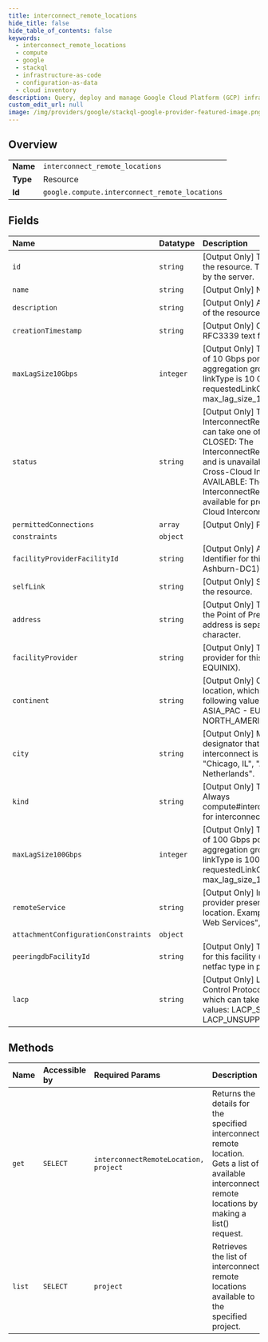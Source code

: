 ```yaml
---
title: interconnect_remote_locations
hide_title: false
hide_table_of_contents: false
keywords:
  - interconnect_remote_locations
  - compute
  - google    
  - stackql
  - infrastructure-as-code
  - configuration-as-data
  - cloud inventory
description: Query, deploy and manage Google Cloud Platform (GCP) infrastructure and resources using SQL
custom_edit_url: null
image: /img/providers/google/stackql-google-provider-featured-image.png
---
```

  
    

## Overview
<table><tbody>
<tr><td><b>Name</b></td><td><code>interconnect_remote_locations</code></td></tr>
<tr><td><b>Type</b></td><td>Resource</td></tr>
<tr><td><b>Id</b></td><td><code>google.compute.interconnect_remote_locations</code></td></tr>
</tbody></table>

## Fields
| Name | Datatype | Description |
|:-----|:---------|:------------|
| `id` | `string` | [Output Only] The unique identifier for the resource. This identifier is defined by the server. |
| `name` | `string` | [Output Only] Name of the resource. |
| `description` | `string` | [Output Only] An optional description of the resource. |
| `creationTimestamp` | `string` | [Output Only] Creation timestamp in RFC3339 text format. |
| `maxLagSize10Gbps` | `integer` | [Output Only] The maximum number of 10 Gbps ports supported in a link aggregation group (LAG). When linkType is 10 Gbps, requestedLinkCount cannot exceed max_lag_size_10_gbps. |
| `status` | `string` | [Output Only] The status of this InterconnectRemoteLocation, which can take one of the following values: - CLOSED: The InterconnectRemoteLocation is closed and is unavailable for provisioning new Cross-Cloud Interconnects. - AVAILABLE: The InterconnectRemoteLocation is available for provisioning new Cross-Cloud Interconnects.  |
| `permittedConnections` | `array` | [Output Only] Permitted connections. |
| `constraints` | `object` |  |
| `facilityProviderFacilityId` | `string` | [Output Only] A provider-assigned Identifier for this facility (e.g., Ashburn-DC1). |
| `selfLink` | `string` | [Output Only] Server-defined URL for the resource. |
| `address` | `string` | [Output Only] The postal address of the Point of Presence, each line in the address is separated by a newline character. |
| `facilityProvider` | `string` | [Output Only] The name of the provider for this facility (e.g., EQUINIX). |
| `continent` | `string` | [Output Only] Continent for this location, which can take one of the following values: - AFRICA - ASIA_PAC - EUROPE - NORTH_AMERICA - SOUTH_AMERICA  |
| `city` | `string` | [Output Only] Metropolitan area designator that indicates which city an interconnect is located. For example: "Chicago, IL", "Amsterdam, Netherlands". |
| `kind` | `string` | [Output Only] Type of the resource. Always compute#interconnectRemoteLocation for interconnect remote locations. |
| `maxLagSize100Gbps` | `integer` | [Output Only] The maximum number of 100 Gbps ports supported in a link aggregation group (LAG). When linkType is 100 Gbps, requestedLinkCount cannot exceed max_lag_size_100_gbps. |
| `remoteService` | `string` | [Output Only] Indicates the service provider present at the remote location. Example values: "Amazon Web Services", "Microsoft Azure". |
| `attachmentConfigurationConstraints` | `object` |  |
| `peeringdbFacilityId` | `string` | [Output Only] The peeringdb identifier for this facility (corresponding with a netfac type in peeringdb). |
| `lacp` | `string` | [Output Only] Link Aggregation Control Protocol (LACP) constraints, which can take one of the following values: LACP_SUPPORTED, LACP_UNSUPPORTED |
## Methods
| Name | Accessible by | Required Params | Description |
|:-----|:--------------|:----------------|:------------|
| `get` | `SELECT` | `interconnectRemoteLocation, project` | Returns the details for the specified interconnect remote location. Gets a list of available interconnect remote locations by making a list() request. |
| `list` | `SELECT` | `project` | Retrieves the list of interconnect remote locations available to the specified project. |
